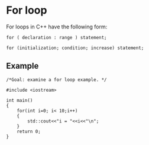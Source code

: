 # For loop
For loops in C++ have the following form:
```
for ( declaration : range ) statement;

for (initialization; condition; increase) statement;
```

## Example 
```
/*Goal: examine a for loop example. */

#include <iostream>

int main()
{
    for(int i=0; i< 10;i++)
    {
        std::cout<<"i = "<<i<<"\n";
    }
    return 0;
}
```

